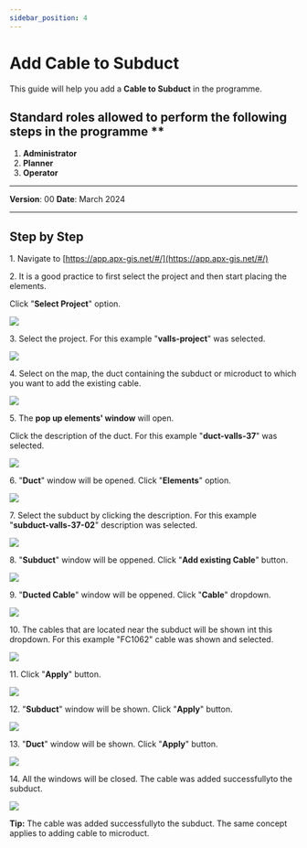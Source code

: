 ```yaml
---
sidebar_position: 4
---
```


# Add Cable to Subduct

This guide will help you add a **Cable to Subduct** in the programme.

## Standard roles allowed to perform the following steps in the programme **

1.	**Administrator**
2.  **Planner**
3. **Operator**

------------

**Version**: 00
**Date**: March 2024

------------
## **Step by Step**

1\. Navigate to [https://app.apx-gis.net/#/](https://app.apx-gis.net/#/)


2\. It is a good practice to first select the project and then start placing the elements.

Click "**Select Project**" option.

![](https://ajeuwbhvhr.cloudimg.io/colony-recorder.s3.amazonaws.com/files/2024-03-11/17ad3e2e-5e58-498f-989f-e4f558fab264/ascreenshot.jpeg?tl_px=0,0&br_px=774,432&force_format=png&width=774&wat_scale=69&wat=1&wat_opacity=1&wat_gravity=northwest&wat_url=https://colony-recorder.s3.amazonaws.com/images/watermarks/14B8A6_standard.png&wat_pad=294,3)


3\. Select the project. For this example "**valls-project**" was selected.

![](https://ajeuwbhvhr.cloudimg.io/colony-recorder.s3.amazonaws.com/files/2024-03-11/7fa846da-86bd-4095-b8ed-05ab9312c511/ascreenshot.jpeg?tl_px=0,0&br_px=774,432&force_format=png&width=774&wat_scale=69&wat=1&wat_opacity=1&wat_gravity=northwest&wat_url=https://colony-recorder.s3.amazonaws.com/images/watermarks/14B8A6_standard.png&wat_pad=303,122)


4\. Select on the map, the duct containing the subduct or microduct to which you want to add the existing cable.

![](https://ajeuwbhvhr.cloudimg.io/colony-recorder.s3.amazonaws.com/files/2024-03-11/21814f2e-d1cd-4375-9a08-af078d7843e8/ascreenshot.jpeg?tl_px=573,71&br_px=1348,504&force_format=png&width=774&wat_scale=69&wat=1&wat_opacity=1&wat_gravity=northwest&wat_url=https://colony-recorder.s3.amazonaws.com/images/watermarks/14B8A6_standard.png&wat_pad=362,191)


5\. The **pop up elements' window** will open.

Click the description of the duct. For this example "**duct-valls-37**" was selected.

![](https://ajeuwbhvhr.cloudimg.io/colony-recorder.s3.amazonaws.com/files/2024-03-11/a77224be-2dcc-49f8-ae58-7b11896a2bf3/ascreenshot.jpeg?tl_px=386,0&br_px=1369,549&force_format=png&width=983&wat_scale=87&wat=1&wat_opacity=1&wat_gravity=northwest&wat_url=https://colony-recorder.s3.amazonaws.com/images/watermarks/14B8A6_standard.png&wat_pad=459,166)


6\. "**Duct**" window will be opened. Click "**Elements**" option.

![](https://ajeuwbhvhr.cloudimg.io/colony-recorder.s3.amazonaws.com/files/2024-03-11/2a1a58f8-7185-4492-b2f9-8222bdc6d546/ascreenshot.jpeg?tl_px=0,0&br_px=1719,928&force_format=png&width=1120.0&wat=1&wat_opacity=1&wat_gravity=northwest&wat_url=https://colony-recorder.s3.amazonaws.com/images/watermarks/14B8A6_standard.png&wat_pad=6,245)


7\. Select the subduct by clicking the description. For this example "**subduct-valls-37-02**" description was selected.

![](https://ajeuwbhvhr.cloudimg.io/colony-recorder.s3.amazonaws.com/files/2024-03-11/562b995f-d033-4502-bfee-06821b8dcdce/ascreenshot.jpeg?tl_px=0,333&br_px=774,766&force_format=png&width=774&wat_scale=69&wat=1&wat_opacity=1&wat_gravity=northwest&wat_url=https://colony-recorder.s3.amazonaws.com/images/watermarks/14B8A6_standard.png&wat_pad=106,191)


8\. "**Subduct**" window will be oppened. Click "**Add existing Cable**" button.

![](https://ajeuwbhvhr.cloudimg.io/colony-recorder.s3.amazonaws.com/files/2024-03-11/9a710dba-c457-40ad-a6f7-4bad9bd6c385/ascreenshot.jpeg?tl_px=0,0&br_px=1719,928&force_format=png&width=1120.0&wat=1&wat_opacity=1&wat_gravity=northwest&wat_url=https://colony-recorder.s3.amazonaws.com/images/watermarks/14B8A6_standard.png&wat_pad=8,219)


9\. "**Ducted Cable**" window will be oppened. Click "**Cable**" dropdown.

![](https://ajeuwbhvhr.cloudimg.io/colony-recorder.s3.amazonaws.com/files/2024-03-11/c668a17f-5810-42ef-92a7-260de42cae09/ascreenshot.jpeg?tl_px=0,0&br_px=982,549&force_format=png&width=983&wat_scale=87&wat=1&wat_opacity=1&wat_gravity=northwest&wat_url=https://colony-recorder.s3.amazonaws.com/images/watermarks/14B8A6_standard.png&wat_pad=282,49)


10\. The cables that are located near the subduct will be shown int this dropdown. For this example "FC1062" cable was shown and selected.

![](https://ajeuwbhvhr.cloudimg.io/colony-recorder.s3.amazonaws.com/files/2024-03-11/515b470f-da1d-4222-b073-c9aab87497ff/screenshot.jpeg?tl_px=0,0&br_px=1157,923&force_format=png&width=1120.0)


11\. Click "**Apply**" button.

![](https://ajeuwbhvhr.cloudimg.io/colony-recorder.s3.amazonaws.com/files/2024-03-11/38e5dc06-74a5-40ae-a34b-97c8e84d6ac7/ascreenshot.jpeg?tl_px=0,0&br_px=1719,928&force_format=png&width=1120.0&wat=1&wat_opacity=1&wat_gravity=northwest&wat_url=https://colony-recorder.s3.amazonaws.com/images/watermarks/14B8A6_standard.png&wat_pad=62,554)


12\. "**Subduct**" window will be shown. Click "**Apply**" button.

![](https://ajeuwbhvhr.cloudimg.io/colony-recorder.s3.amazonaws.com/files/2024-03-11/faf2d3c7-7adf-4ea9-a664-3c91c7d8611d/ascreenshot.jpeg?tl_px=0,0&br_px=1719,928&force_format=png&width=1120.0&wat=1&wat_opacity=1&wat_gravity=northwest&wat_url=https://colony-recorder.s3.amazonaws.com/images/watermarks/14B8A6_standard.png&wat_pad=132,554)


13\. "**Duct**" window will be shown. Click "**Apply**" button.

![](https://ajeuwbhvhr.cloudimg.io/colony-recorder.s3.amazonaws.com/files/2024-03-11/11146dea-5b6a-4865-a337-6b59f6d8b89c/ascreenshot.jpeg?tl_px=0,0&br_px=1719,928&force_format=png&width=1120.0&wat=1&wat_opacity=1&wat_gravity=northwest&wat_url=https://colony-recorder.s3.amazonaws.com/images/watermarks/14B8A6_standard.png&wat_pad=161,552)


14\. All the windows will be closed. The cable was added successfullyto the subduct.

![](https://ajeuwbhvhr.cloudimg.io/colony-recorder.s3.amazonaws.com/files/2024-03-11/c83a8511-c14c-4dd0-b75b-6b01796b20c7/user_cropped_screenshot.jpeg?tl_px=0,0&br_px=1921,928&force_format=png&width=1120.0)


**Tip:** The cable was added successfullyto the subduct.
The same concept applies to adding cable to microduct.



